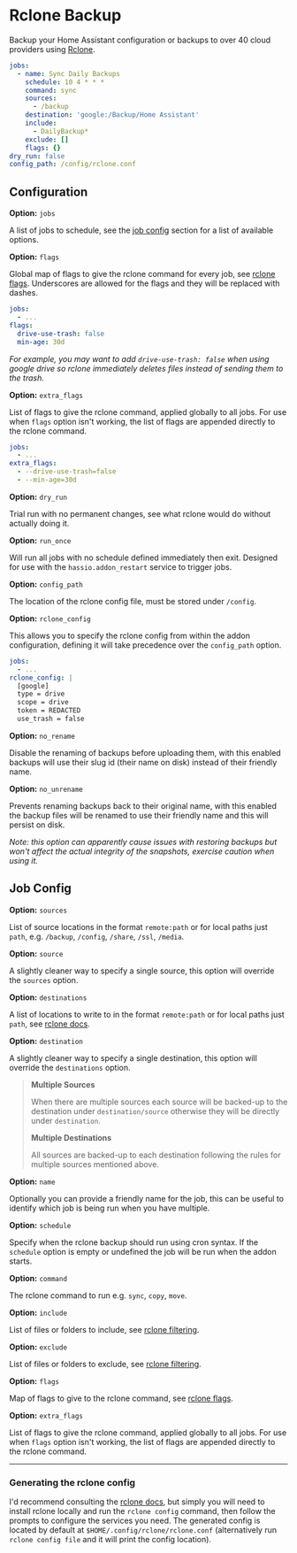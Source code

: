 # Rclone Backup

Backup your Home Assistant configuration or backups to over 40 cloud providers using [Rclone](https://rclone.org/).

```yaml
jobs:
  - name: Sync Daily Backups
    schedule: 10 4 * * *
    command: sync
    sources:
      - /backup
    destination: 'google:/Backup/Home Assistant'
    include:
      - DailyBackup*
    exclude: []
    flags: {}
dry_run: false
config_path: /config/rclone.conf
```

## Configuration

**Option:** `jobs`

A list of jobs to schedule, see the [job config](#job-config) section for a list of available options.

**Option:** `flags`

Global map of flags to give the rclone command for every job, see [rclone flags](https://rclone.org/flags). Underscores are allowed for the flags and they will be replaced with dashes.

```yaml
jobs:
  - ...
flags:
  drive-use-trash: false
  min-age: 30d
```

*For example, you may want to add `drive-use-trash: false` when using google drive so rclone immediately deletes files instead of sending them to the trash.*

**Option:** `extra_flags`

List of flags to give the rclone command, applied globally to all jobs. For use when `flags` option isn't working, the list of flags are appended directly to the rclone command.

```yaml
jobs:
  - ...
extra_flags:
  - --drive-use-trash=false
  - --min-age=30d
```

**Option:** `dry_run`

Trial run with no permanent changes, see what rclone would do without actually doing it.

**Option:** `run_once`

Will run all jobs with no schedule defined immediately then exit. Designed for use with the `hassio.addon_restart` service to trigger jobs.

**Option:** `config_path`

The location of the rclone config file, must be stored under `/config`.

**Option:** `rclone_config`

This allows you to specify the rclone config from within the addon configuration, defining it will take precedence over the `config_path` option.

```yaml
jobs:
  - ...
rclone_config: |
  [google]
  type = drive
  scope = drive
  token = REDACTED
  use_trash = false
```

**Option:** `no_rename`

Disable the renaming of backups before uploading them, with this enabled backups will use their slug id (their name on disk) instead of their friendly name.

**Option:** `no_unrename`

Prevents renaming backups back to their original name, with this enabled the backup files will be renamed to use their friendly name and this will persist on disk.

*Note: this option can apparently cause issues with restoring backups but won't affect the actual integrity of the snapshots, exercise caution when using it.*

## Job Config

**Option:** `sources`

List of source locations in the format `remote:path` or for local paths just `path`, e.g. `/backup`, `/config`, `/share`, `/ssl`, `/media`.

**Option:** `source`

A slightly cleaner way to specify a single source, this option will override the `sources` option.

**Option:** `destinations`

A list of locations to write to in the format `remote:path` or for local paths just `path`, see [rclone docs](https://rclone.org/docs).

**Option:** `destination`

A slightly cleaner way to specify a single destination, this option will override the `destinations` option.

> **Multiple Sources**
>
> When there are multiple sources each source will be backed-up to the destination under `destination/source`
> otherwise they will be directly under `destination`.
>
> **Multiple Destinations**
>
> All sources are backed-up to each destination following the rules for multiple sources mentioned above.

**Option:** `name`

Optionally you can provide a friendly name for the job, this can be useful to identify which job is being run when you have multiple.

**Option:** `schedule`

Specify when the rclone backup should run using cron syntax. If the `schedule` option is empty or undefined the job will be run when the addon starts.

**Option:** `command`

The rclone command to run e.g. `sync`, `copy`, `move`.

**Option:** `include`

List of files or folders to include, see [rclone filtering](https://rclone.org/filtering).

**Option:** `exclude`

List of files or folders to exclude, see [rclone filtering](https://rclone.org/filtering).

**Option:** `flags`

Map of flags to give to the rclone command, see [rclone flags](https://rclone.org/flags).

**Option:** `extra_flags`

List of flags to give the rclone command, applied globally to all jobs. For use when `flags` option isn't working, the list of flags are appended directly to the rclone command.

---

### Generating the rclone config

I'd recommend consulting the [rclone docs](https://rclone.org/docs/), but simply you will need to install rclone locally and run the `rclone config` command, then follow the prompts to configure the services you need. The generated config is located by default at `$HOME/.config/rclone/rclone.conf` (alternatively run `rclone config file` and it will print the config location).
